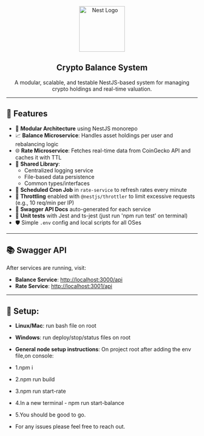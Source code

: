 <p align="center">
  <img src="https://nestjs.com/img/logo-small.svg" width="120" alt="Nest Logo" />
</p>

<h2 align="center">Crypto Balance System</h2>
<p align="center">A modular, scalable, and testable NestJS-based system for managing crypto holdings and real-time valuation.</p>

---

## 🚀 Features

- 🧱 **Modular Architecture** using NestJS monorepo
- 📈 **Balance Microservice**: Handles asset holdings per user and rebalancing logic
- 🌐 **Rate Microservice**: Fetches real-time data from CoinGecko API and caches it with TTL
- 🧰 **Shared Library**:
  - Centralized logging service
  - File-based data persistence
  - Common types/interfaces
- 🔄 **Scheduled Cron Job** in `rate-service` to refresh rates every minute
- 🚦 **Throttling** enabled with `@nestjs/throttler` to limit excessive requests (e.g., 10 req/min per IP)
- 📄 **Swagger API Docs** auto-generated for each service
- 🧪 **Unit tests** with Jest and ts-jest (just run 'npm run test' on terminal)
- 🛡 Simple `.env` config and local scripts for all OSes

---

## 📚 Swagger API

After services are running, visit:

- **Balance Service**: [http://localhost:3000/api](http://localhost:3000/api)
- **Rate Service**: [http://localhost:3001/api](http://localhost:3001/api)

---

## 🧩 Setup:

- **Linux/Mac**: run bash file on root
- **Windows**: run deploy/stop/status files on root
- **General node setup instructions**: On project root after adding the env file,on console:
- 1.npm i
- 2.npm run build
- 3.npm run start-rate
- 4.In a new terminal - npm run start-balance
- 5.You should be good to go.

- For any issues please feel free to reach out.

